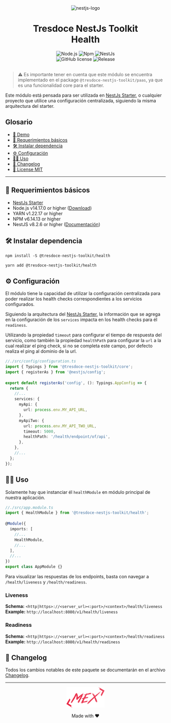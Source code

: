 <div align="center">
    <img alt="nestjs-logo" width="250" height="auto" src="https://camo.githubusercontent.com/c704e8013883cc3a04c7657e656fe30be5b188145d759a6aaff441658c5ffae0/68747470733a2f2f6e6573746a732e636f6d2f696d672f6c6f676f5f746578742e737667" />
    <h1>Tresdoce NestJs Toolkit<br/>Health</h1>
</div>

<div align="center">
    <img src="https://img.shields.io/static/v1.svg?style=flat&label=Node&message=v14.17.0&labelColor=339933&color=757575&logoColor=FFFFFF&logo=Node.js" alt="Node.js"/>
    <img src="https://img.shields.io/static/v1.svg?style=flat&label=Npm&message=v6.14.13&labelColor=CB3837&logoColor=FFFFFF&color=757575&logo=npm" alt="Npm"/>
    <img src="https://img.shields.io/static/v1.svg?style=flat&label=NestJs&message=v8.2.6&labelColor=E0234E&logoColor=FFFFFF&color=757575&logo=Nestjs" alt="NestJs"/><br/>
    <img alt="GitHub license" src="https://img.shields.io/github/license/tresdoce/tresdoce-nestjs-toolkit?style=flat">
    <img alt="Release" src="https://img.shields.io/npm/v/@tresdoce-nestjs-toolkit/health.svg">
    <br/>
</div>
<br/>

> ⚠️ Es importante tener en cuenta que este módulo se encuentra implementado en el package `@tresdoce-nestjs-toolkit/paas`, ya que es una funcionalidad core para el starter.

Este módulo está pensada para ser utilizada en [NestJs Starter](https://github.com/rudemex/nestjs-starter), o cualquier
proyecto que utilice una configuración centralizada, siguiendo la misma arquitectura del starter.

## Glosario

- [🥳 Demo](https://nestjs-starter.up.railway.app/v1/docs)
- [📝 Requerimientos básicos](#basic-requirements)
- [🛠️ Instalar dependencia](#install-dependencies)
- [⚙️ Configuración](#configurations)
- [👨‍💻 Uso](#use)
- [📄 Changelog](./CHANGELOG.md)
- [📜 License MIT](./license.md)

---

<a name="basic-requirements"></a>

## 📝 Requerimientos básicos

- [NestJs Starter](https://github.com/rudemex/nestjs-starter)
- Node.js v14.17.0 or higher ([Download](https://nodejs.org/es/download/))
- YARN v1.22.17 or higher
- NPM v6.14.13 or higher
- NestJS v8.2.6 or higher ([Documentación](https://nestjs.com/))

<a name="install-dependencies"></a>

## 🛠️ Instalar dependencia

```
npm install -S @tresdoce-nestjs-toolkit/health
```

```
yarn add @tresdoce-nestjs-toolkit/health
```

<a name="configurations"></a>

## ⚙️ Configuración

El módulo tiene la capacidad de utilizar la configuración centralizada para poder realizar los health checks
correspondientes a los servicios configurados.

Siguiendo la arquitectura del [NestJs Starter](https://github.com/rudemex/nestjs-starter), la información que se agrega
en la configuración de los `services` impacta en los health checks para él `readiness`.

Utilizando la propiedad `timeout` para configurar el tiempo de respuesta del servicio, como también la
propiedad `healthPath` para configurar la `url` a la cual realizar el ping check, si no se completa este campo, por
defecto realiza el ping al dominio de la url.

```typescript
//./src/config/configuration.ts
import { Typings } from '@tresdoce-nestjs-toolkit/core';
import { registerAs } from '@nestjs/config';

export default registerAs('config', (): Typings.AppConfig => {
  return {
    //...
    services: {
      myApi: {
        url: process.env.MY_API_URL,
      },
      myApiTwo: {
        url: process.env.MY_API_TWO_URL,
        timeout: 5000,
        healthPath: '/health/endpoint/of/api',
      },
    },
    //...
  };
});
```

<a name="use"></a>

## 👨‍💻 Uso

Solamente hay que instanciar él `healthModule` en módulo principal de nuestra aplicación.

```typescript
//./src/app.module.ts
import { HealthModule } from '@tresdoce-nestjs-toolkit/health';

@Module({
  imports: [
    //...
    HealthModule,
    //...
  ],
  //...
})
export class AppModule {}
```

Para visualizar las respuestas de los endpoints, basta con navegar a `/health/liveness` y `/health/readiness`.

### Liveness

**Schema:** `<http|https>://<server_url><:port>/<context>/health/liveness`<br/>
**Example:** `http://localhost:8080/v1/health/liveness`

### Readiness

**Schema:** `<http|https>://<server_url><:port>/<context>/health/readiness`<br/>
**Example:** `http://localhost:8080/v1/health/readiness`

## 📄 Changelog

Todos los cambios notables de este paquete se documentarán en el archivo [Changelog](./CHANGELOG.md).

---

<div align="center">
    <a href="mailto:mdelgado@tresdoce.com.ar" target="_blank" alt="Send an email">
        <img src="../../.readme-static/logo-mex-red.svg" width="120" alt="Mex" />
    </a><br/>
    <p>Made with ❤</p>
</div>
